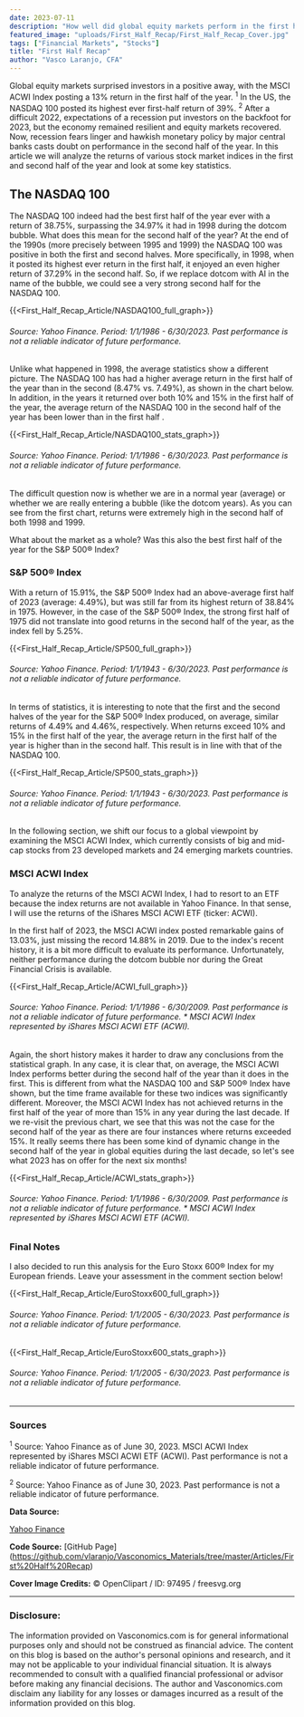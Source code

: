 ```yaml
---
date: 2023-07-11
description: "How well did global equity markets perform in the first half of 2023? What can this mean for the rest of the year?"
featured_image: "uploads/First_Half_Recap/First_Half_Recap_Cover.jpg"
tags: ["Financial Markets", "Stocks"]
title: "First Half Recap"
author: "Vasco Laranjo, CFA"
---
```

Global equity markets surprised investors in a positive away, with the MSCI ACWI Index posting a 13% return in the first half of the year. <sup>1</sup> In the US, the NASDAQ 100 posted its highest ever first-half return of 39%. <sup>2</sup> After a difficult 2022, expectations of a recession put investors on the backfoot for 2023, but the economy remained resilient and equity markets recovered. Now, recession fears linger and hawkish monetary policy by major central banks casts doubt on performance in the second half of the year. In this article we will analyze the returns of various stock market indices in the first and second half of the year and look at some key statistics.

## The NASDAQ 100

The NASDAQ 100 indeed had the best first half of the year ever with a return of 38.75%, surpassing the 34.97% it had in 1998 during the dotcom bubble. What does this mean for the second half of the year? At the end of the 1990s (more precisely between 1995 and 1999) the NASDAQ 100 was positive in both the first and second halves. More specifically, in 1998, when it posted its highest ever return in the first half, it enjoyed an even higher return of 37.29% in the second half. So, if we replace dotcom with AI in the name of the bubble, we could see a very strong second half for the NASDAQ 100.

{{<First_Half_Recap_Article/NASDAQ100_full_graph>}}

###### Source: Yahoo Finance. Period: 1/1/1986 - 6/30/2023. Past performance is not a reliable indicator of future performance.

Unlike what happened in 1998, the average statistics show a different picture. The NASDAQ 100 has had a higher average return in the first half of the year than in the second (8.47% vs. 7.49%), as shown in the chart below. In addition, in the years it returned over both 10% and 15% in the first half of the year, the average return of the NASDAQ 100 in the second half of the year has been lower than in the first half .

{{<First_Half_Recap_Article/NASDAQ100_stats_graph>}}

###### Source: Yahoo Finance. Period: 1/1/1986 - 6/30/2023. Past performance is not a reliable indicator of future performance.

The difficult question now is whether we are in a normal year (average) or whether we are really entering a bubble (like the dotcom years). As you can see from the first chart, returns were extremely high in the second half of both 1998 and 1999.

What about the market as a whole? Was this also the best first half of the year for the S&P 500® Index?
 
### S&P 500® Index

With a return of 15.91%, the S&P 500® Index had an above-average first half of 2023 (average: 4.49%), but was still far from its highest return of 38.84% in 1975. However, in the case of the S&P 500® Index, the strong first half of 1975 did not translate into good returns in the second half of the year, as the index fell by 5.25%.

{{<First_Half_Recap_Article/SP500_full_graph>}}

###### Source: Yahoo Finance. Period: 1/1/1943 - 6/30/2023. Past performance is not a reliable indicator of future performance.

In terms of statistics, it is interesting to note that the first and the second halves of the year for the S&P 500® Index produced, on average, similar returns of 4.49% and 4.46%, respectively. When returns exceed 10% and 15% in the first half of the year, the average return in the first half of the year is higher than in the second half. This result is in line with that of the NASDAQ 100.

{{<First_Half_Recap_Article/SP500_stats_graph>}}

###### Source: Yahoo Finance. Period: 1/1/1943 - 6/30/2023. Past performance is not a reliable indicator of future performance.

In the following section, we shift our focus to a global viewpoint by examining the MSCI ACWI Index, which currently consists of big and mid-cap stocks from 23 developed markets and 24 emerging markets countries.

### MSCI ACWI Index

To analyze the returns of the MSCI ACWI Index, I had to resort to an ETF because the index returns are not available in Yahoo Finance. In that sense, I will use the returns of the iShares MSCI ACWI ETF (ticker: ACWI).

In the first half of 2023, the MSCI ACWI index posted remarkable gains of 13.03%, just missing the record 14.88% in 2019. Due to the index's recent history, it is a bit more difficult to evaluate its performance. Unfortunately, neither performance during the dotcom bubble nor during the Great Financial Crisis is available.

{{<First_Half_Recap_Article/ACWI_full_graph>}}

###### Source: Yahoo Finance. Period: 1/1/1986 - 6/30/2009. Past performance is not a reliable indicator of future performance. * MSCI ACWI Index represented by iShares MSCI ACWI ETF (ACWI).

Again, the short history makes it harder to draw any conclusions from the statistical graph. In any case, it is clear that, on average, the MSCI ACWI Index performs better during the second half of the year than it does in the first. This is different from what the NASDAQ 100 and S&P 500® Index have shown, but the time frame available for these two indices was significantly different. Moreover, the MSCI ACWI Index has not achieved returns in the first half of the year of more than 15% in any year during the last decade. If we re-visit the previous chart, we see that this was not the case for the second half of the year as there are four instances where returns exceeded 15%. It really seems there has been some kind of dynamic change in the second half of the year in global equities during the last decade, so let's see what 2023 has on offer for the next six months!

{{<First_Half_Recap_Article/ACWI_stats_graph>}}

###### Source: Yahoo Finance. Period: 1/1/1986 - 6/30/2009. Past performance is not a reliable indicator of future performance. * MSCI ACWI Index represented by iShares MSCI ACWI ETF (ACWI).

### Final Notes

I also decided to run this analysis for the Euro Stoxx 600® Index for my European friends. Leave your assessment in the comment section below!

{{<First_Half_Recap_Article/EuroStoxx600_full_graph>}}

###### Source: Yahoo Finance. Period: 1/1/2005 - 6/30/2023. Past performance is not a reliable indicator of future performance.

{{<First_Half_Recap_Article/EuroStoxx600_stats_graph>}}

###### Source: Yahoo Finance. Period: 1/1/2005 - 6/30/2023. Past performance is not a reliable indicator of future performance.

---
### Sources

<sup>1</sup> Source: Yahoo Finance as of June 30, 2023. MSCI ACWI Index represented by iShares MSCI ACWI ETF (ACWI). Past performance is not a reliable indicator of future performance.

<sup>2</sup> Source: Yahoo Finance as of June 30, 2023. Past performance is not a reliable indicator of future performance.

**Data Source:** 

[Yahoo Finance](https://www.yahoofinance.com/)

**Code Source:** [GitHub Page] (https://github.com/vlaranjo/Vasconomics_Materials/tree/master/Articles/First%20Half%20Recap)

**Cover Image Credits:**  © OpenClipart / ID: 97495 / freesvg.org

---
### Disclosure: 

The information provided on Vasconomics.com is for general informational purposes only and should not be construed as financial advice. The content on this blog is based on the author's personal opinions and research, and it may not be applicable to your individual financial situation. It is always recommended to consult with a qualified financial professional or advisor before making any financial decisions. The author and Vasconomics.com disclaim any liability for any losses or damages incurred as a result of the information provided on this blog.